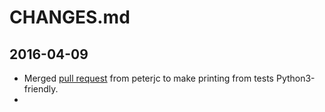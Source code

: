 # CHANGES.md

## 2016-04-09

* Merged [pull request](https://github.com/widdowquinn/pyani/pull/17) from peterjc to make printing from tests Python3-friendly.
* 